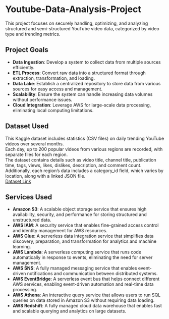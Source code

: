 # Youtube-Data-Analysis-Project  
This project focuses on securely handling, optimizing, and analyzing structured and semi-structured YouTube video data, categorized by video type and trending metrics.

## Project Goals
- **Data Ingestion**: Develop a system to collect data from multiple sources efficiently.  
- **ETL Process**: Convert raw data into a structured format through extraction, transformation, and loading.  
- **Data Lake**: Establish a centralized repository to store data from various sources for easy access and management.  
- **Scalability**: Ensure the system can handle increasing data volumes without performance issues.  
- **Cloud Integration**: Leverage AWS for large-scale data processing, eliminating local computing limitations.  

## Dataset Used
This Kaggle dataset includes statistics (CSV files) on daily trending YouTube videos over several months.  
Each day, up to 200 popular videos from various regions are recorded, with separate files for each region.  
The dataset contains details such as video title, channel title, publication time, tags, views, likes, dislikes, description, and comment count.  
Additionally, each region’s data includes a category_id field, which varies by location, along with a linked JSON file.  
[Dataset Link](https://www.kaggle.com/datasets/datasnaek/youtube-new)

## Services Used
- **Amazon S3**: A scalable object storage service that ensures high availability, security, and performance for storing structured and unstructured data.  
- **AWS IAM**: A security service that enables fine-grained access control and identity management for AWS resources.  
- **AWS Glue**: A serverless data integration service that simplifies data discovery, preparation, and transformation for analytics and machine learning.  
- **AWS Lambda**: A serverless computing service that runs code automatically in response to events, eliminating the need for server management.  
- **AWS SNS**: A fully managed messaging service that enables event-driven notifications and communication between distributed systems.  
- **AWS EventBridge**: A serverless event bus that helps connect different AWS services, enabling event-driven automation and real-time data processing.  
- **AWS Athena**: An interactive query service that allows users to run SQL queries on data stored in Amazon S3 without requiring data loading.  
- **AWS Redshift**: A fully managed cloud data warehouse that enables fast and scalable querying and analytics on large datasets.  
